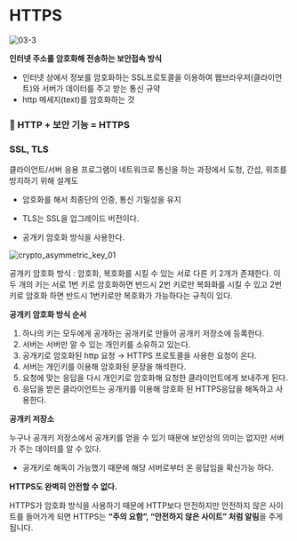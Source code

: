 # HTTPS

![03-3](https://user-images.githubusercontent.com/103401813/170866250-2bcb8121-560b-4696-a172-d500a481ed98.png)

**인터넷 주소를 암호화해 전송하는 보안접속 방식**

- 인터넷 상에서 정보를 암호화하는 SSL프로토콜을 이용하여 웹브라우저(클라이언트)와 서버가 데이터를 주고 받는 통신 규약
- http 메세지(text)를 암호화하는 것


###  📌 HTTP + 보안 기능 = HTTPS



### SSL, TLS

클라이언트/서버 응용 프로그램이 네트워크로 통신을 하는 과정에서 도청, 간섭, 위조를 방지하기 위해 설계도

- 암호화를 해서 최종단의 인증, 통신 기밀성을 유지

- TLS는 SSL을 업그레이드 버전이다.

- 공개키 암호화 방식을 사용한다.

![crypto_asymmetric_key_01](https://user-images.githubusercontent.com/103401813/170866267-8834112a-19fc-4fd4-bfd0-4e2d629b482f.jpg)

공개키 암호화 방식 : 암호화, 복호화를 시킬 수 있는 서로 다른 키 2개가 존재한다. 이 두 개의 키는 서로 1번 키로 암호화하면 반드시 2번 키로만 복화화를 시킬 수 있고 2번 키로 암호화 하면 반드시 1번키로만 복호화가 가능하다는 규칙이 있다.

**공개키 암호화 방식 순서**

1. 하나의 키는 모두에게 공개하는 공개키로 만들어 공개키 저장소에 등록한다.
2. 서버는 서버만 알 수 있는 개인키를 소유하고 있는다.
3. 공개키로 암호화된 http 요청 → HTTPS 프로토콜을 사용한 요청이 온다.
4. 서버는 개인키를 이용해 암호화된 문장을 해석한다.
5. 요청에 맞는 응답을 다시 개인키로 암호화해 요청한 클라이언트에게 보내주게 된다.
6. 응답을 받은 클라이언트는 공개키를 이용해 암호화 된 HTTPS응답을 해독하고 사용한다.

**공개키 저장소**

누구나 공개키 저장소에서 공개키를 얻을 수 있기 때문에 보안상의 의미는 없지만 서버가 주는 데이터를 알 수 있다.

- 공개키로 해독이 가능했기 때문에 해당 서버로부터 온 응답임을 확신가능 하다.

**HTTPS도 완벽히 안전할 수 없다.**

HTTPS가 암호화 방식을 사용하기 때문에 HTTP보다 안전하지만 안전하지 않은 사이트를 들어가게 되면 HTTPS는 **“주의 요함”, “안전하지 않은 사이트” 처럼 알림**을 주게 됩니다.
